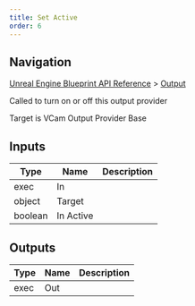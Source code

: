 ```yaml
---
title: Set Active
order: 6
---
```

## Navigation

[Unreal Engine Blueprint API Reference](https://dev.epicgames.com/documentation/en-us/unreal-engine/BlueprintAPI) > [Output](https://dev.epicgames.com/documentation/en-us/unreal-engine/BlueprintAPI/Output)

Called to turn on or off this output provider

Target is VCam Output Provider Base

## Inputs

| Type | Name | Description |
| --- | --- | --- |
| exec | In |  |
| object | Target |  |
| boolean | In Active |  |

## Outputs

| Type | Name | Description |
| --- | --- | --- |
| exec | Out |  |
